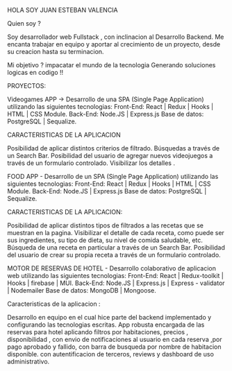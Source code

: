 HOLA SOY JUAN ESTEBAN VALENCIA

Quien soy ?

Soy desarrollador web Fullstack , con inclinacion al Desarrollo Backend.
Me encanta trabajar en equipo y aportar al crecimiento de un proyecto, desde su creacion hasta su terminacion.

Mi objetivo ?
impacatar el mundo de la tecnologia Generando  soluciones logicas en codigo !!

PROYECTOS:

Videogames APP -> Desarrollo de una SPA (Single Page Application) utilizando las siguientes tecnologias: 
Front-End: React | Redux | Hooks | HTML | CSS Module. 
Back-End: Node.JS | Express.js 
Base de datos: PostgreSQL | Sequalize.

CARACTERISTICAS DE LA APLICACION

Posibilidad de aplicar distintos criterios de filtrado.
Búsquedas  a través de un Search Bar.
Posibilidad del usuario de agregar nuevos videojuegos a través de un formulario controlado.
Visibilizar los detalles .

FOOD APP - Desarrollo de un SPA (Single Page Application) utilizando las siguientes tecnologias:
Front-End: React | Redux | Hooks | HTML | CSS Module. 
Back-End: Node.JS | Express.js 
Base de datos: PostgreSQL | Sequalize. 

CARACTERISTICAS DE LA APLICACION:

Posibilidad de aplicar distintos tipos de filtrados a las recetas que se muestran en la pagina.
Visibilizar el detalle de cada receta, como puede ser sus ingredientes, su tipo de dieta, su nivel de comida saludable, etc.
Búsqueda de una receta en particular a través de un Search Bar.
Posibilidad del usuario de crear su propia receta a través de un formulario controlado.

MOTOR DE RESERVAS DE HOTEL - Desarrollo colaborativo de aplicacion web utilizando las siguientes tecnologias:
Front-End: React | Redux-toolkit | Hooks | firebase | MUI. 
Back-End: Node.JS | Express.js | Express - validator | Nodemailer 
Base de datos: MongoDB | Mongoose.

Caracteristicas de la aplicacion :

Desarrollo en equipo en el cual hice parte del backend implementado y configurando las tecnologias escritas. 
App robusta encargada de las reservas para hotel aplicando filtros por habitaciones, precios , disponibilidad ,
con envio de notificaciones al usuario en cada reserva ,por  pago aprobado y fallido, con barra de busqueda por nombre
de habitacion disponible. con autentificacion de terceros, reviews y dashboard de uso administrativo.




